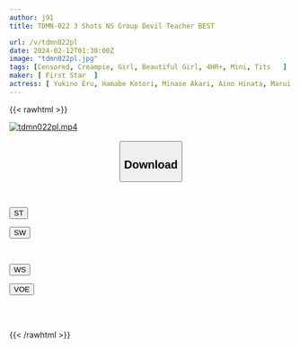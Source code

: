```yaml
---
author: j91
title: TDMN-022 3 Shots NS Group Devil Teacher BEST

url: /v/tdmn022pl
date: 2024-02-12T01:30:00Z
image: "tdmn022pl.jpg"
tags: [Censored, Creampie, Girl, Beautiful Girl, 4HR+, Mini, Tits	]
maker: [ First Star  ]
actress: [ Yukino Eru, Hamabe Kotori, Minase Akari, Aino Hinata, Marui Moeka, Wataya Konoka ]
---
```



{{< rawhtml >}}

<div class="video" data-videoid="opAblyGXpGCJlv6">
    <a href="javascript:;">
        <img src="/v/tdmn022pl/tdmn022pl.jpg" width="WIDTH" height="HEIGHT" alt="tdmn022pl.mp4" loading="lazy">
    </a>
</div>

<script type="text/javascript" src="https://j91.asia/asset/on-demand-st.js"></script>

<br>
  <link rel="stylesheet" href="https://j91.asia/asset/bs5.css">
  
  <center>
  <button class="btn btn-primary" type="button" data-bs-toggle="collapse" data-bs-target=".multi-collapse" aria-expanded="false" aria-controls="multiCollapseExample1 multiCollapseExample2"><h2>Download</h2></button></center>
</p>
<div class="row">
  <div class="col">
    <div class="collapse multi-collapse" id="multiCollapseExample1">
      <div class="card card-body">
	      	      <br>
<div class="buttons">  
<p><a href="https://streamtape.to/v/opAblyGXpGCJlv6" target="_blank"><button class="btn-hover color-3"><i class="fa fa-download"></i> ST</button></a></p>
<p><a href="https://cdnwish.com/e5kqude1ykzl" target="_blank"><button class="btn-hover color-2"><i class="fa fa-download"></i> SW</button></a></p></div>
    </div>
  </div>
</div>
  <div class="col">
    <div class="collapse multi-collapse" id="multiCollapseExample2">
      <div class="card card-body">
	      <br>
<div class="buttons">
<p><a href="https://wolfstream.tv/ouel1w1nzo8j/TDMN-022.mp4.html"><button class="btn-hover color-9"><i class="fa fa-download"></i> WS</button></a></p>
<p><a href="https://voe.sx/gbqmgbq7ywlt"><button class="btn-hover color-8"><i class="fa fa-download"></i> VOE</button></a></p></div>
<br><br>
      </div>
    </div>
  </div>
</div>

{{< /rawhtml >}}